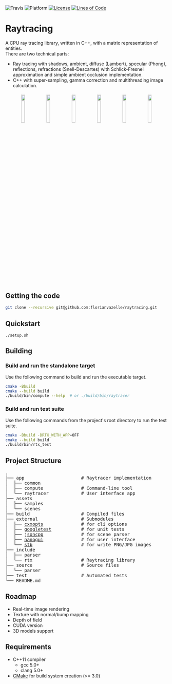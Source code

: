 ![Travis](https://img.shields.io/travis/florianvazelle/raytracing?style=flat&logo=travis)
![Platform](https://img.shields.io/badge/platform-windows%20%7C%20linux-blue) 
[![License](https://img.shields.io/badge/license-Unlicense-blue.svg)](https://github.com/florianvazelle/raytracing/blob/master/LICENSE)
[![Lines of Code](https://tokei.rs/b1/github/florianvazelle/raytracing?category=code)](https://tokei.rs)

# Raytracing

A CPU ray tracing library, written in C++, with a matrix representation of entities.  
There are two technical parts:

- Ray tracing with shadows, ambient, diffuse (Lambert), specular (Phong), reflections, refractions (Snell-Descartes) with Schlick-Fresnel approximation and simple ambient occlusion implementation.
- C++ with super-sampling, gamma correction and multithreading image calculation.

<h4 align="center">
    <img src="https://florianvazelle.github.io/resources/images/raytracing/scene00000.png" width="15%"/> <img src="https://florianvazelle.github.io/resources/images/raytracing/scene00002.png" width="15%"/> <img src="https://florianvazelle.github.io/resources/images/raytracing/scene00004.png" width="15%"/> <img src="https://florianvazelle.github.io/resources/images/raytracing/scene00003.png" width="15%"/> <img src="https://florianvazelle.github.io/resources/images/raytracing/scene00005.png" width="15%"/> <img src="https://florianvazelle.github.io/resources/images/raytracing/scene00001.png" width="15%"/>
</h4>

## Getting the code

```bash
git clone --recursive git@github.com:florianvazelle/raytracing.git
```

## Quickstart

```
./setup.sh
```

## Building

### Build and run the standalone target

Use the following command to build and run the executable target.

```bash
cmake -Bbuild
cmake --build build
./build/bin/compute --help  # or ./build/bin/raytracer
```

### Build and run test suite

Use the following commands from the project's root directory to run the test suite.

```bash
cmake -Bbuild -DRTX_WITH_APP=OFF
cmake --build build
./build/bin/rtx_test
```

## Project Structure

<pre>
.
├── app                     # Raytracer implementation
│  ├── common
│  ├── compute              # Command-line tool
│  └── raytracer            # User interface app
├── assets
│  ├── samples
│  └── scenes
├── build                   # Compiled files
├── external                # Submodules
│  ├── <a href="https://github.com/jarro2783/cxxopts">cxxopts</a>              # for cli options
│  ├── <a href="https://github.com/google/googletest">googletest</a>           # for unit tests
│  ├── <a href="https://github.com/open-source-parsers/jsoncpp">jsoncpp</a>              # for scene parser
│  ├── <a href="https://github.com/wjakob/nanogui">nanogui</a>              # for user interface
│  └── <a href="https://github.com/nothings/stb">stb</a>                  # for write PNG/JPG images
├── include
│  ├── parser
│  └── rtx                  # Raytracing library
├── source                  # Source files
│  └── parser                  
├── test                    # Automated tests
└── README.md
</pre>

## Roadmap

- Real-time image rendering
- Texture with normal/bump mapping
- Depth of field
- CUDA version
- 3D models support

## Requirements

- C++11 compiler
  - gcc 5.0+
  - clang 5.0+
- [CMake](https://cmake.org) for build system creation (>= 3.0)
